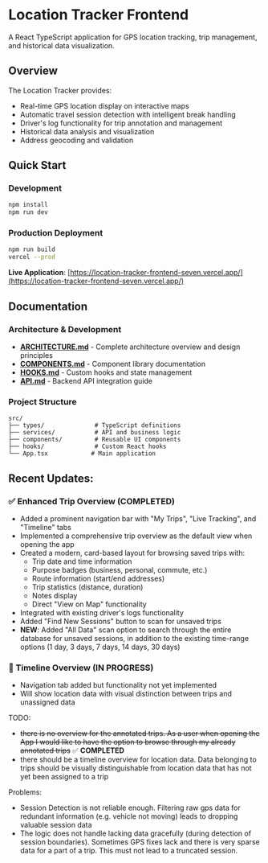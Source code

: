 # Location Tracker Frontend

A React TypeScript application for GPS location tracking, trip management, and historical data visualization.

## Overview

The Location Tracker provides:
- Real-time GPS location display on interactive maps
- Automatic travel session detection with intelligent break handling
- Driver's log functionality for trip annotation and management
- Historical data analysis and visualization
- Address geocoding and validation

## Quick Start

### Development
```bash
npm install
npm run dev
```

### Production Deployment
```bash
npm run build
vercel --prod
```

**Live Application**: [https://location-tracker-frontend-seven.vercel.app/](https://location-tracker-frontend-seven.vercel.app/)

## Documentation

### Architecture & Development
- **[ARCHITECTURE.md](./ARCHITECTURE.md)** - Complete architecture overview and design principles
- **[COMPONENTS.md](./COMPONENTS.md)** - Component library documentation
- **[HOOKS.md](./HOOKS.md)** - Custom hooks and state management
- **[API.md](./API.md)** - Backend API integration guide

### Project Structure
```
src/
├── types/              # TypeScript definitions
├── services/           # API and business logic
├── components/         # Reusable UI components
├── hooks/              # Custom React hooks
└── App.tsx            # Main application
```


## Recent Updates:

### ✅ Enhanced Trip Overview (COMPLETED)
- Added a prominent navigation bar with "My Trips", "Live Tracking", and "Timeline" tabs
- Implemented a comprehensive trip overview as the default view when opening the app
- Created a modern, card-based layout for browsing saved trips with:
  - Trip date and time information
  - Purpose badges (business, personal, commute, etc.)
  - Route information (start/end addresses)
  - Trip statistics (distance, duration)
  - Notes display
  - Direct "View on Map" functionality
- Integrated with existing driver's logs functionality
- Added "Find New Sessions" button to scan for unsaved trips
- **NEW**: Added "All Data" scan option to search through the entire database for unsaved sessions, in addition to the existing time-range options (1 day, 3 days, 7 days, 14 days, 30 days)

### 🚧 Timeline Overview (IN PROGRESS)
- Navigation tab added but functionality not yet implemented
- Will show location data with visual distinction between trips and unassigned data

TODO:
- ~~there is no overview for the annotated trips. As a user when opening the App I would like to have the option to browse through my already annotated trips~~ ✅ **COMPLETED**
- there should be a timeline overview for location data. Data belonging to trips should be visually distinguishable from location data that has not yet been assigned to a trip

Problems:
- Session Detection is not reliable enough. Filtering raw gps data for redundant information (e.g. vehicle not moving) leads to dropping valuable session data
- The logic does not handle lacking data gracefully (during detection of session boundaries). Sometimes GPS fixes lack and there is very sparse data for a part of a trip. This must not lead to a truncated session.